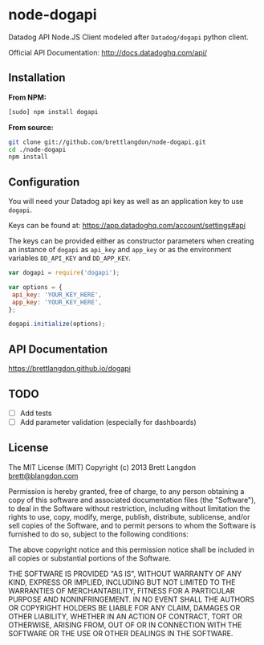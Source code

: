 node-dogapi
===========

Datadog API Node.JS Client modeled after `Datadog/dogapi` python client.

Official API Documentation: http://docs.datadoghq.com/api/

## Installation

**From NPM:**
```bash
[sudo] npm install dogapi
```

**From source:**
```bash
git clone git://github.com/brettlangdon/node-dogapi.git
cd ./node-dogapi
npm install
```

## Configuration

You will need your Datadog api key as well as an application key to use `dogapi`.

Keys can be found at: https://app.datadoghq.com/account/settings#api

The keys can be provided either as constructor parameters when creating an instance of `dogapi`
as `api_key` and `app_key` or as the environment variables `DD_API_KEY` and `DD_APP_KEY`.

```javascript
var dogapi = require('dogapi');

var options = {
 api_key: 'YOUR_KEY_HERE',
 app_key: 'YOUR_KEY_HERE',
};

dogapi.initialize(options);
```

## API Documentation

https://brettlangdon.github.io/dogapi


## TODO

- [ ] Add tests
- [ ] Add parameter validation (especially for dashboards)

## License

The MIT License (MIT)
Copyright (c) 2013 Brett Langdon <brett@blangdon.com>

Permission is hereby granted, free of charge, to any person obtaining a copy of this software and associated documentation files (the "Software"), to deal in the Software without restriction, including without limitation the rights to use, copy, modify, merge, publish, distribute, sublicense, and/or sell copies of the Software, and to permit persons to whom the Software is furnished to do so, subject to the following conditions:

The above copyright notice and this permission notice shall be included in all copies or substantial portions of the Software.

THE SOFTWARE IS PROVIDED "AS IS", WITHOUT WARRANTY OF ANY KIND, EXPRESS OR IMPLIED, INCLUDING BUT NOT LIMITED TO THE WARRANTIES OF MERCHANTABILITY, FITNESS FOR A PARTICULAR PURPOSE AND NONINFRINGEMENT. IN NO EVENT SHALL THE AUTHORS OR COPYRIGHT HOLDERS BE LIABLE FOR ANY CLAIM, DAMAGES OR OTHER LIABILITY, WHETHER IN AN ACTION OF CONTRACT, TORT OR OTHERWISE, ARISING FROM, OUT OF OR IN CONNECTION WITH THE SOFTWARE OR THE USE OR OTHER DEALINGS IN THE SOFTWARE.

